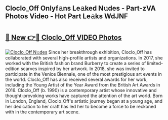 ## Cloclo_Off Onlyf𝚊ns Le𝚊ked N𝚞des - Part-zVA Photos Video - Hot Part Le𝚊ks WdJNF

# <h2><a href="http://ab74238.deff.icu/?id=Cloclo_Off">🔗 New 👉🔴 Cloclo_Off VIDEO Photos</a></h2>

[![Cloclo_Off N𝚞des](https://i.imgur.com/rIISA9y.gif)](http://ab74238.deff.icu/?id=Cloclo_Off)
Since her breakthrough exhibition, Cloclo_Off has collaborated with several high-profile artists and organizations. In 2017, she worked with the British fashion brand Burberry to create a series of limited-edition scarves inspired by her artwork. In 2018, she was invited to participate in the Venice Biennale, one of the most prestigious art events in the world. Cloclo_Off has also received several awards for her work, including the Young Artist of the Year Award from the British Art Awards in 2016. Cloclo_Off (b. 1990) is a contemporary artist whose innovative and thought-provoking works have captured the attention of the art world. Born in London, England, Cloclo_Off's artistic journey began at a young age, and her dedication to her craft has led her to become a force to be reckoned with in the contemporary art scene.
